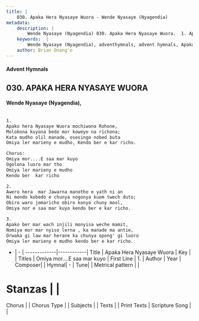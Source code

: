 ```yaml
---
title: |
    030. Apaka Hera Nyasaye Wuora - Wende Nyasaye (Nyagendia)
metadata:
    description: |
        Wende Nyasaye (Nyagendia) 030. Apaka Hera Nyasaye Wuora.  1. Apako hera Nyasaye Wuora mochiwona Rohone, Molokona kuyona bedo mor koweyo na richona; Kata mudho olil manade, osesingo nobed buta Omiya ler marieny e mudho, Kendo ber e kar richo.  Chorus: Omiya mor....E saa mar kuyo Ogolona luoro mar tho Omiya ler marieny e mudho Kendo ber  kar richo  2. Awero hera  mar Jawarna manotho e yath ni an Ni mondo kobedo e chunya nogonya kuom twech duto; Obiro waro jomaricho obiro konyo chuny mool, Omiya nor e saa mar kuyo kendo ber e kar richo.  3. Apako ber mar wach injili monyisa weche mamit, Nomiya mor mar nyiso lerna , ka manade ma antie, Orwaka gi law mar herane ka chunya opong' gi luoro Omiya ler marieny e mudho kendo ber e kar richo.   
    keywords:  |
        Wende Nyasaye (Nyagendia), adventhymnals, advent hymnals, Apaka Hera Nyasaye Wuora,  1.. Omiya mor....E saa mar kuyo
    author: Brian Onang'o
---
```


#### Advent Hymnals
## 030. APAKA HERA NYASAYE WUORA
####  Wende Nyasaye (Nyagendia),

```txt

1.
Apako hera Nyasaye Wuora mochiwona Rohone,
Molokona kuyona bedo mor koweyo na richona;
Kata mudho olil manade, osesingo nobed buta
Omiya ler marieny e mudho, Kendo ber e kar richo.

Chorus:
Omiya mor....E saa mar kuyo
Ogolona luoro mar tho
Omiya ler marieny e mudho
Kendo ber  kar richo

2.
Awero hera  mar Jawarna manotho e yath ni an
Ni mondo kobedo e chunya nogonya kuom twech duto;
Obiro waro jomaricho obiro konyo chuny mool,
Omiya nor e saa mar kuyo kendo ber e kar richo.

3.
Apako ber mar wach injili monyisa weche mamit,
Nomiya mor mar nyiso lerna , ka manade ma antie,
Orwaka gi law mar herane ka chunya opong' gi luoro
Omiya ler marieny e mudho kendo ber e kar richo. 


```

- |   -  |
-------------|------------|
Title | Apaka Hera Nyasaye Wuora |
Key |  |
Titles | Omiya mor....E saa mar kuyo |
First Line |  1. |
Author | 
Year | 
Composer| |
Hymnal|  - |
Tune|  |
Metrical pattern | |
# Stanzas |  |
Chorus |  |
Chorus Type |  |
Subjects | |
Texts |  |
Print Texts | 
Scripture Song |  |
    
